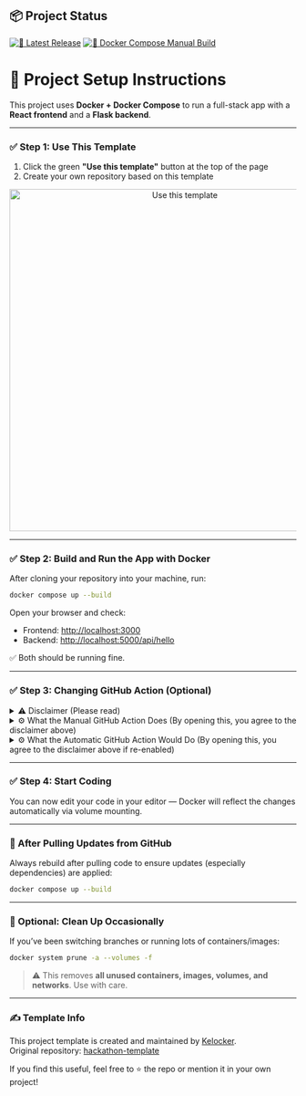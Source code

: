 ## 📦 Project Status

[![🔖 Latest Release](https://img.shields.io/github/v/release/Kelocker/hackathon-template)](https://github.com/Kelocker/hackathon-template/releases)
[![🐳 Docker Compose Manual Build](https://github.com/Kelocker/hackathon-template/actions/workflows/docker-composer-manualbuild.yml/badge.svg)](https://github.com/Kelocker/hackathon-template/actions/workflows/docker-composer-manualbuild.yml)

# 📘 Project Setup Instructions

This project uses **Docker + Docker Compose** to run a full-stack app with a **React frontend** and a **Flask backend**.

---

### ✅ Step 1: Use This Template

1. Click the green **"Use this template"** button at the top of the page
2. Create your own repository based on this template

<p align="center">
  <img src="https://drive.google.com/uc?export=view&id=1Rq7Jgv8IT8DtmL-SbLFdIRNwLMuqHIgF" alt="Use this template" width="600"/>
</p>


---

### ✅ Step 2: Build and Run the App with Docker

After cloning your repository into your machine, run:

```bash
docker compose up --build
```

Open your browser and check:

- Frontend: [http://localhost:3000](http://localhost:3000)
- Backend: [http://localhost:5000/api/hello](http://localhost:5000/api/hello)

✅ Both should be running fine.

---

### ✅ Step 3: Changing GitHub Action (Optional)

<details>
<summary>⚠️ Disclaimer (Please read)</summary>

This project includes a GitHub Actions workflow set to **manual-only** (`workflow_dispatch`).  
No automated workflows will run during cloning, pushing, or using this template — unless a user explicitly chooses to run them.

If you click **"Run workflow"** or manually enable automatic workflows  
(e.g., by renaming `.github/workflows/docker-composer-autobuild.txt` to `.yml`),  
you are doing so **at your own discretion** and accept full responsibility for any usage, billing, or side effects.

This template is provided as-is. I maintain versioning and structure, but I am **not responsible** for:
- GitHub Actions billing  
- Workflow behavior (e.g., broken Docker builds)  
- Security or compliance of any changes made after using this template

</details>

<details>
<summary>⚙️ What the Manual GitHub Action Does (By opening this, you agree to the disclaimer above)</summary>

When you click **“Run workflow”** in the Actions tab, the workflow:

1. Checks out the current branch  
2. Sets up Docker with BuildKit support  
3. Runs `docker compose build`  
   → This builds the **frontend and backend images** using the `Dockerfile` and `docker-compose.yml`

> ✅ No containers are run  
> ❌ No tests or deployments  
> 🔒 Only builds — safe for checking Docker config


>⚠️ Note: Running this workflow will consume GitHub Actions minutes.
>Please be mindful of usage if you're on a free plan without GitHub Education or Pro benefits.
>Refer to the disclaimer above for more details on usage, responsibility, and billing.

</details>

<details>
<summary>⚙️ What the Automatic GitHub Action Would Do (By opening this, you agree to the disclaimer above if re-enabled)</summary>

If you rename `.github/workflows/docker-composer-autobuild.txt` to `.yml`,  
this workflow will be automatically triggered on:

- ✅ Any `push` to any branch  
- ✅ Any pull request targeting the `main` branch (excluding `.md` or documentation-only changes)

### 🔧 What it does:

Automatically runs on code-related changes (excluding markdown and docs):

1. **Checks out the current branch**  
2. **Sets up Docker with BuildKit support**  
3. **Runs** `docker compose build`  
   → This builds both the **frontend** and **backend** images using the `Dockerfile` and `docker-compose.yml`

### ⚠️ Key Behavior:

- This workflow will **run every time code is pushed or a pull request is opened**
- If the Docker build fails (e.g., due to code errors or misconfigurations), the workflow will **fail**
- This **consumes GitHub Actions minutes**, even if the push is small

> ⚠️ Enable this only if you are confident in your Docker setup  
> and accept the billing and runtime implications of automated workflows.  
>
> 📌 **Refer to the disclaimer above for full details regarding usage responsibility and billing.**

</details>


---


### ✅ Step 4: Start Coding

You can now edit your code in your editor — Docker will reflect the changes automatically via volume mounting.

---

### 🔁 After Pulling Updates from GitHub

Always rebuild after pulling code to ensure updates (especially dependencies) are applied:

```bash
docker compose up --build
```

---

### 🧼 Optional: Clean Up Occasionally

If you’ve been switching branches or running lots of containers/images:

```bash
docker system prune -a --volumes -f
```

> ⚠️ This removes **all unused containers, images, volumes, and networks**. Use with care.



---

### ✍️ Template Info

This project template is created and maintained by [Kelocker](https://github.com/Kelocker).  
Original repository: [hackathon-template](https://github.com/Kelocker/hackathon-template)

If you find this useful, feel free to ⭐ the repo or mention it in your own project!
